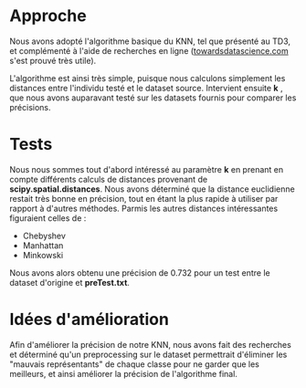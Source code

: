 # Approche

Nous avons adopté l'algorithme basique du KNN, tel que présenté au TD3, et complémenté à l'aide de recherches en ligne ([towardsdatascience.com](https://towardsdatascience.com/) s'est prouvé très utile).

L'algorithme est ainsi très simple, puisque nous calculons simplement les distances entre l'individu testé et le dataset source. Intervient ensuite **k** , que nous avons auparavant testé sur les datasets fournis pour comparer les précisions.

# Tests

Nous nous sommes tout d'abord intéressé au paramètre **k** en prenant en compte différents calculs de distances provenant de **scipy.spatial.distances**. Nous avons déterminé que la distance euclidienne restait très bonne en précision, tout en étant la plus rapide à utiliser par rapport à d'autres méthodes.
Parmis les autres distances intéressantes figuraient celles de : 
- Chebyshev
- Manhattan
- Minkowski

Nous avons alors obtenu une précision de 0.732 pour un test entre le dataset d'origine et **preTest.txt**.

# Idées d'amélioration

Afin d'améliorer la précision de notre KNN, nous avons fait des recherches et déterminé qu'un preprocessing sur le dataset permettrait d'éliminer les "mauvais représentants" de chaque classe pour ne garder que les meilleurs, et ainsi améliorer la précision de l'algorithme final.
